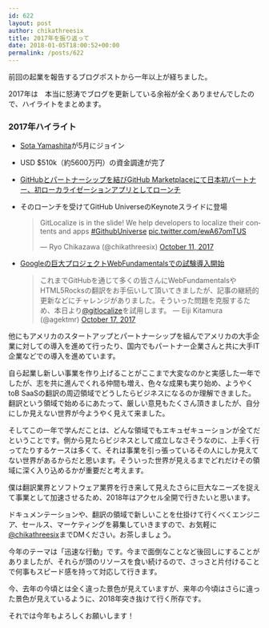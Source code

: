 ```yaml
---
id: 622
layout: post
author: chikathreesix
title: 2017年を振り返って
date: 2018-01-05T18:00:52+00:00
permalink: /posts/622
---
```

前回の起業を報告するブログポストから一年以上が経ちました。

2017年は　本当に怒涛でブログを更新している余裕が全くありませんでしたので、ハイライトをまとめます。

### 2017年ハイライト

  * [Sota Yamashita](https://twitter.com/sota0805)が5月にジョイン
  * USD $510k（約5600万円）の資金調達が完了
  * [GitHubとパートナーシップを結びGitHub Marketplaceにて日本初パートナー、初ローカライゼーションアプリとしてローンチ](https://prtimes.jp/main/html/rd/p/000000003.000027543.html)
  * そのローンチを受けてGitHub UniverseのKeynoteスライドに登場
  
    <blockquote class="twitter-tweet" data-lang="en">
      <p dir="ltr" lang="en">
        GitLocalize is in the slide! We help developers to localize their contents and apps <a href="https://twitter.com/hashtag/GithubUniverse?src=hash&ref_src=twsrc%5Etfw">#GithubUniverse</a> <a href="https://t.co/ewA67omTUS">pic.twitter.com/ewA67omTUS</a>
      </p>
      
      <p>
        — Ryo Chikazawa (@chikathreesix) <a href="https://twitter.com/chikathreesix/status/918172326448873472?ref_src=twsrc%5Etfw">October 11, 2017</a>
      </p>
    </blockquote>

  * [Googleの巨大プロジェクトWebFundamentalsでの試験導入開始](http://blog.gitlocalize.com/ja/posts/gitlocalize-webfundamentals.html)
  
    <blockquote class="twitter-tweet" data-partner="tweetdeck">
      <p>
        これまでGitHubを通じて多くの皆さんにWebFundamentalsやHTML5Rocksの翻訳をお手伝いして頂いてきましたが、記事の継続的更新などにチャレンジがありました。そういった問題を克服するため、本日より<a href="https://twitter.com/gitlocalize?ref_src=twsrc%5Etfw">@gitlocalize</a>を試用します。 — Eiji Kitamura (@agektmr) <a href="https://twitter.com/agektmr/status/920227231728730114?ref_src=twsrc%5Etfw">October 17, 2017</a>
      </p>
    </blockquote>

他にもアメリカのスタートアップとパートナーシップを組んでアメリカの大手企業に対しての導入を進めて行ったり、国内でもパートナー企業さんと共に大手IT企業などでの導入を進めています。

自ら起業し新しい事業を作り上げることがここまで大変なのかと実感した一年でしたが、志を共に進んでくれる仲間も増え、色々な成果も実り始め、ようやくtoB SaaSの翻訳の周辺領域でどうしたらビジネスになるのか理解できました。翻訳という領域で始めるにあたって、厳しい意見もたくさん頂きましたが、自分にしか見えない世界が今ようやく見えて来ました。

そしてこの一年で学んだことは、どんな領域でもエキュゼキューションが全てだということです。側から見たらビジネスとして成立しなさそうなのに、上手く行ってたりするケースは多くて、それは事業を引っ張っているその人にしか見えてない世界があるからだと思います。そういった世界が見えるまでどれだけその領域に深く入り込めるかが重要だと考えます。

僕は翻訳業界とソフトウェア業界を行き来して見えたさらに巨大なニーズを捉えて事業として加速させるため、2018年はアクセル全開で行きたいと思います。

ドキュメンテーションや、翻訳の領域で新しいことを仕掛けて行くべくエンジニア、セールス、マーケティングを募集していきますので、お気軽に[@chikathreesix](https://twitter.com/chikathreesix)までDMください。お茶しましょう。

今年のテーマは「迅速な行動」です。今まで面倒なことなど後回しにすることがありましたが、それらが頭のリソースを食い続けるので、さっさと片付けることで何事もスピード感を持って対応して行きます。

今、去年の今頃とは全く違った景色が見えていますが、来年の今頃はさらに違った景色が見えているように、2018年突き抜けて行く所存です。

それでは今年もよろしくお願いします！
